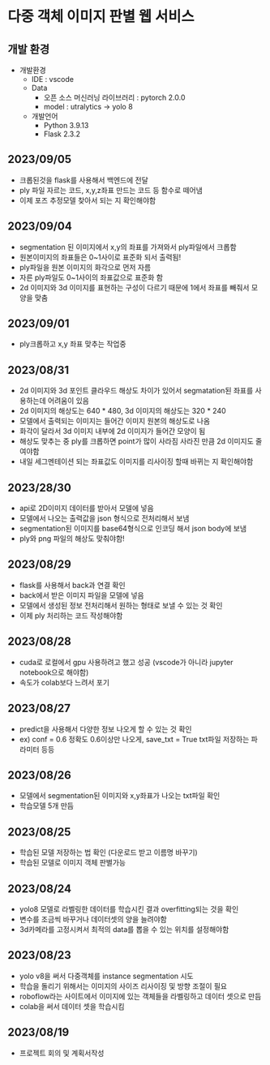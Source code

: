 # 다중 객체 이미지 판별 웹 서비스

## 개발 환경
- 개발환경
    - IDE : vscode
    - Data
        - 오픈 소스 머신러닝 라이브러리 : pytorch 2.0.0
        - model : utralytics -> yolo 8
    - 개발언어
        - Python 3.9.13
        - Flask 2.3.2


## 2023/09/05
- 크롭된것을 flask를 사용해서 백엔드에 전달 
- ply 파일 자르는 코드, x,y,z좌표 만드는 코드 등 함수로 떼어냄
- 이제 포즈 추정모델 찾아서 되는 지 확인해야함
## 2023/09/04
- segmentation 된 이미지에서 x,y의 좌표를 가져와서 ply파일에서 크롭함
- 원본이미지의 좌표들은 0~1사이로 표준화 되서 출력됨!
- ply파일을 원본 이미지의 화각으로 먼저 자름
- 자른 ply파일도 0~1사이의 좌표값으로 표준화 함
- 2d 이미지와 3d 이미지를 표현하는 구성이 다르기 때문에 1에서 좌표를 빼줘서 모양을 맞춤
## 2023/09/01
- ply크롭하고 x,y 좌표 맞추는 작업중
## 2023/08/31
- 2d 이미지와 3d 포인트 클라우드 해상도 차이가 있어서 segmatation된 좌표를 사용하는데 어려움이 있음
- 2d 이미지의 해상도는 640 * 480, 3d 이미지의 해상도는 320 * 240 
- 모델에서 출력되는 이미지는 들어간 이미지 원본의 해상도로 나옴
- 화각이 달라서 3d 이미지 내부에 2d 이미지가 들어간 모양이 됨
- 해상도 맞추는 중 ply를 크롭하면 point가 많이 사라짐 사라진 만큼 2d 이미지도 줄여야함
- 내일 세그멘테이션 되는 좌표값도 이미지를 리사이징 할때 바뀌는 지 확인해야함

## 2023/28/30
- api로 2D이미지 데이터를 받아서 모델에 넣음
- 모델에서 나오는 출력값을 json 형식으로 전처리해서 보냄
- segmentation된 이미지를 base64형식으로 인코딩 해서 json body에 보냄
- ply와 png 파일의 해상도 맞춰야함!
## 2023/08/29
- flask를 사용해서 back과 연결 확인
- back에서 받은 이미지 파일을 모델에 넣음
- 모델에서 생성된 정보 전처리해서 원하는 형태로 보낼 수 있는 것 확인
- 이제 ply 처리하는 코드 작성해야함
## 2023/08/28
- cuda로 로컬에서 gpu 사용하려고 했고 성공 (vscode가 아니라 jupyter notebook으로 해야함)
- 속도가 colab보다 느려서 포기
## 2023/08/27
- predict을 사용해서 다양한 정보 나오게 할 수 있는 것 확인
- ex) conf = 0.6 정확도 0.6이상만 나오게, save_txt = True txt파일 저장하는 파라미터 등등
## 2023/08/26
- 모델에서 segmentation된 이미지와 x,y좌표가 나오는 txt파일 확인
- 학습모델 5개 만듬
## 2023/08/25
- 학습된 모델 저장하는 법 확인 (다운로드 받고 이름명 바꾸기)
- 학습된 모델로 이미지 객체 판별가능
## 2023/08/24
- yolo8 모델로 라벨링한 데이터를 학습시킨 결과 overfitting되는 것을 확인
- 변수를 조금씩 바꾸거나 데이터셋의 양을 늘려야함
- 3d카메라를 고정시켜서 최적의 data를 뽑을 수 있는 위치를 설정해야함
## 2023/08/23
- yolo v8을 써서 다중객체를 instance segmentation 시도
- 학습을 돌리기 위해서는 이미지의 사이즈 리사이징 및 방향 조절이 필요
- roboflow라는 사이트에서 이미지에 있는 객체들을 라벨링하고 데이터 셋으로 만듬
- colab을 써서 데이터 셋을 학습시킴
## 2023/08/19
- 프로젝트 회의 및 계획서작성